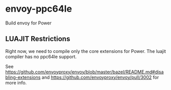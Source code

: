 # envoy-ppc64le
Build envoy for Power

##  LUAJIT Restrictions
Right now, we need to compile only the core extensions for Power. The luajit compiler has no ppc64le support.

See https://github.com/envoyproxy/envoy/blob/master/bazel/README.md#disabling-extensions
and https://github.com/envoyproxy/envoy/pull/3002 for more info.
